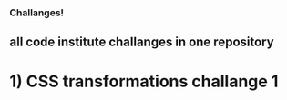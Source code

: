 ### Challanges!

## all code institute challanges in one repository

# 1) CSS transformations challange 1